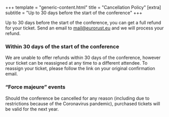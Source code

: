 +++
template = "generic-content.html"
title = "Cancellation Policy"
[extra]
	subtitle = "Up to 30 days before the start of the conference"
+++

<p>Up to 30 days before the start of the conference, you can get a full refund for your ticket. Send an email to <a href="mailto:mail@eurorust.eu">mail@eurorust.eu</a> and we will process your refund.</p>
<h3>Within 30 days of the start of the conference</h3>
<p>
 We are unable to offer refunds within 30 days of the conference, however your ticket can be reassigned at any time
 to a different attendee. To reassign your ticket, please follow the link on your original confirmation email.
</p>
<h3>“Force majeure” events</h3>
<p>
 Should the conference be cancelled for any reason (including due to restrictions because of the Coronavirus
 pandemic), purchased tickets will be valid for the next year.
</p>
